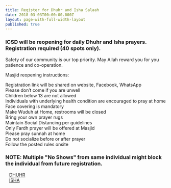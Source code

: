 ```yaml
---
title: Register for Dhuhr and Isha Salaah
date: 2018-03-03T00:00:00.000Z
layout: page-with-full-width-layout
published: true
---
```


### ICSD will be reopening for daily Dhuhr and Isha prayers. Registration required (40 spots only).

Safety of our community is our top priority. May Allah reward you for you patience and co-operation.

Masjid reopening instructions:

Registration link will be shared on website, Facebook, WhatsApp  
Please don’t come if you are unwell  
Children below 13 are not allowed  
Individuals with underlying health condition are encouraged to pray at home  
Face covering is mandatory  
Make Wuduh at Home, restrooms will be closed  
Bring your own prayer rugs  
Maintain Social Distancing per guidelines  
Only Fardh  prayer will be offered at Masjid  
Please pray sunnah at home  
Do not socialize before or after prayer  
Follow the posted rules onsite  

### NOTE: Multiple "No Shows" from same individual might block the individual from future registration.


<div class="row pt-10 pb-2" >
  <div class="col-md-6 col-6 pb-3">
      <a class="btn btn-sm btn-warning" href="https://www.eventbrite.com/e/112275466944" style="width: 100%;padding:12px;">DHUHR</a>
  </div>
  
  <div class="col-md-6 col-6 pb-3">
      <a class="btn btn-sm btn-primary" href="https://www.eventbrite.com/e/112275579280" style="width: 100%;padding:12px;">ISHA</a>
  </div>
    
</div>

